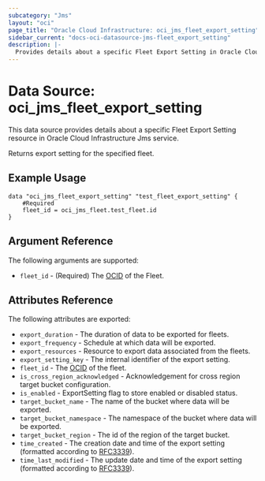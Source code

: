 ```yaml
---
subcategory: "Jms"
layout: "oci"
page_title: "Oracle Cloud Infrastructure: oci_jms_fleet_export_setting"
sidebar_current: "docs-oci-datasource-jms-fleet_export_setting"
description: |-
  Provides details about a specific Fleet Export Setting in Oracle Cloud Infrastructure Jms service
---
```


# Data Source: oci_jms_fleet_export_setting
This data source provides details about a specific Fleet Export Setting resource in Oracle Cloud Infrastructure Jms service.

Returns export setting for the specified fleet.

## Example Usage

```hcl
data "oci_jms_fleet_export_setting" "test_fleet_export_setting" {
	#Required
	fleet_id = oci_jms_fleet.test_fleet.id
}
```

## Argument Reference

The following arguments are supported:

* `fleet_id` - (Required) The [OCID](https://docs.cloud.oracle.com/iaas/Content/General/Concepts/identifiers.htm) of the Fleet.


## Attributes Reference

The following attributes are exported:

* `export_duration` - The duration of data to be exported for fleets. 
* `export_frequency` - Schedule at which data will be exported. 
* `export_resources` - Resource to export data associated from the fleets. 
* `export_setting_key` - The internal identifier of the export setting. 
* `fleet_id` - The [OCID](https://docs.cloud.oracle.com/iaas/Content/General/Concepts/identifiers.htm) of the fleet. 
* `is_cross_region_acknowledged` - Acknowledgement for cross region target bucket configuration. 
* `is_enabled` - ExportSetting flag to store enabled or disabled status.
* `target_bucket_name` - The name of the bucket where data will be exported. 
* `target_bucket_namespace` - The namespace of the bucket where data will be exported. 
* `target_bucket_region` - The id of the region of the target bucket. 
* `time_created` - The creation date and time of the export setting (formatted according to [RFC3339](https://datatracker.ietf.org/doc/html/rfc3339)). 
* `time_last_modified` - The update date and time of the export setting (formatted according to [RFC3339](https://datatracker.ietf.org/doc/html/rfc3339)). 

